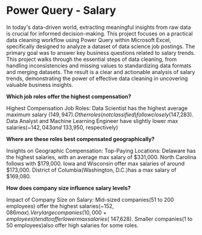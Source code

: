 # Power Query - Salary

In today's data-driven world, extracting meaningful insights from raw data is crucial for informed decision-making. This project focuses on a practical data cleaning workflow using Power Query within Microsoft Excel, specifically designed to analyze a dataset of data science job postings. The primary goal was to answer key business questions related to salary trends. This project walks through the essential steps of data cleaning, from handling inconsistencies and missing values to standardizing data formats and merging datasets. The result is a clear and actionable analysis of salary trends, demonstrating the power of effective data cleaning in uncovering valuable business insights.

**Which job roles offer the highest compensation?**

Highest Compensation Job Roles:
Data Scientist has the highest average maximum salary ($149,947). 
Other roles (not classified) follow closely ($147,283).
Data Analyst and Machine Learning Engineer have slightly lower max salaries(~$142,043 and ~$133,950, respectively)

**Where are these roles best compensated geographically?**

Insights on Geographic Compensation:
Top-Paying Locations:
Delaware has the highest salaries, with an average max salary of $331,000.
North Carolina follows with $179,000.
Iowa and Wisconsin offer max salaries of around $173,000.
District of Columbia(Washington, D.C.)has a max salary of $169,080.

**How does company size influence salary levels?**

Impact of Company Size on Salary:
Mid-sized companies(51 to 200 employees) offer the highest salaries(~$152,086 max).
Very large companies(10,000+ employees)tend to offer lower max salaries(~$147,628).
Smaller companies(1 to 50 employees)also offer high salaries for some roles.
